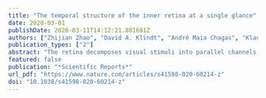 ```yaml
---
title: "The temporal structure of the inner retina at a single glance"
date: 2020-03-01
publishDate: 2020-03-11T14:12:21.881681Z
authors: ["Zhijian Zhao", "David A. Klindt", "André Maia Chagas", "Klaudia P. Szatko", "Luke Rogerson", "Dario A. Protti", "Christian Behrens", "Deniz Dalkara", "Timm Schubert", "Matthias Bethge", "Katrin Franke", "Philipp Berens", "Alexander S. Ecker", "Thomas Euler"]
publication_types: ["2"]
abstract: "The retina decomposes visual stimuli into parallel channels that encode different features of the visual environment. Central to this computation is the synaptic processing in a dense layer of neuropil, the so-called inner plexiform layer (IPL). Here, different types of bipolar cells stratifying at distinct depths relay the excitatory feedforward drive from photoreceptors to amacrine and ganglion cells. Current experimental techniques for studying processing in the IPL do not allow imaging the entire IPL simultaneously in the intact tissue. Here, we extend a two-photon microscope with an electrically tunable lens allowing us to obtain optical vertical slices of the IPL, which provide a complete picture of the response diversity of bipolar cells at a “single glance”. The nature of these axial recordings additionally allowed us to isolate and investigate batch effects, i.e. inter-experimental variations resulting in systematic differences in response speed. As a proof of principle, we developed a simple model that disentangles biological from experimental causes of variability and allowed us to recover the characteristic gradient of response speeds across the IPL with higher precision than before. Our new framework will make it possible to study the computations performed in the central synaptic layer of the retina more efficiently."
featured: false
publication: "*Scientific Reports*"
url_pdf: "https://www.nature.com/articles/s41598-020-60214-z"
doi: "10.1038/s41598-020-60214-z"
---
```


